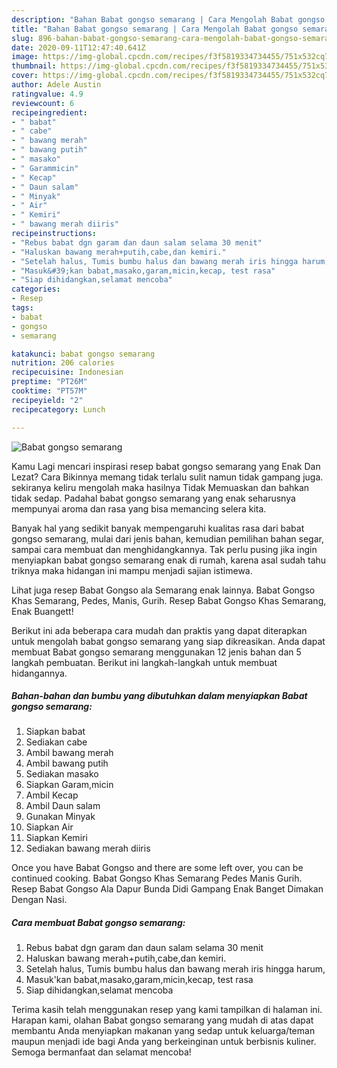 ```yaml
---
description: "Bahan Babat gongso semarang | Cara Mengolah Babat gongso semarang Yang Sempurna"
title: "Bahan Babat gongso semarang | Cara Mengolah Babat gongso semarang Yang Sempurna"
slug: 896-bahan-babat-gongso-semarang-cara-mengolah-babat-gongso-semarang-yang-sempurna
date: 2020-09-11T12:47:40.641Z
image: https://img-global.cpcdn.com/recipes/f3f5819334734455/751x532cq70/babat-gongso-semarang-foto-resep-utama.jpg
thumbnail: https://img-global.cpcdn.com/recipes/f3f5819334734455/751x532cq70/babat-gongso-semarang-foto-resep-utama.jpg
cover: https://img-global.cpcdn.com/recipes/f3f5819334734455/751x532cq70/babat-gongso-semarang-foto-resep-utama.jpg
author: Adele Austin
ratingvalue: 4.9
reviewcount: 6
recipeingredient:
- " babat"
- " cabe"
- " bawang merah"
- " bawang putih"
- " masako"
- " Garammicin"
- " Kecap"
- " Daun salam"
- " Minyak"
- " Air"
- " Kemiri"
- " bawang merah diiris"
recipeinstructions:
- "Rebus babat dgn garam dan daun salam selama 30 menit"
- "Haluskan bawang merah+putih,cabe,dan kemiri."
- "Setelah halus, Tumis bumbu halus dan bawang merah iris hingga harum,"
- "Masuk&#39;kan babat,masako,garam,micin,kecap, test rasa"
- "Siap dihidangkan,selamat mencoba"
categories:
- Resep
tags:
- babat
- gongso
- semarang

katakunci: babat gongso semarang 
nutrition: 206 calories
recipecuisine: Indonesian
preptime: "PT26M"
cooktime: "PT57M"
recipeyield: "2"
recipecategory: Lunch

---
```



![Babat gongso semarang](https://img-global.cpcdn.com/recipes/f3f5819334734455/751x532cq70/babat-gongso-semarang-foto-resep-utama.jpg)

Kamu Lagi mencari inspirasi resep babat gongso semarang yang Enak Dan Lezat? Cara Bikinnya memang tidak terlalu sulit namun tidak gampang juga. sekiranya keliru mengolah maka hasilnya Tidak Memuaskan dan bahkan tidak sedap. Padahal babat gongso semarang yang enak seharusnya mempunyai aroma dan rasa yang bisa memancing selera kita.

Banyak hal yang sedikit banyak mempengaruhi kualitas rasa dari babat gongso semarang, mulai dari jenis bahan, kemudian pemilihan bahan segar, sampai cara membuat dan menghidangkannya. Tak perlu pusing jika ingin menyiapkan babat gongso semarang enak di rumah, karena asal sudah tahu triknya maka hidangan ini mampu menjadi sajian istimewa.

Lihat juga resep Babat Gongso ala Semarang enak lainnya. Babat Gongso Khas Semarang, Pedes, Manis, Gurih. Resep Babat Gongso Khas Semarang, Enak Buangett!


Berikut ini ada beberapa cara mudah dan praktis yang dapat diterapkan untuk mengolah babat gongso semarang yang siap dikreasikan. Anda dapat membuat Babat gongso semarang menggunakan 12 jenis bahan dan 5 langkah pembuatan. Berikut ini langkah-langkah untuk membuat hidangannya.

<!--inarticleads1-->

##### Bahan-bahan dan bumbu yang dibutuhkan dalam menyiapkan Babat gongso semarang:

1. Siapkan  babat
1. Sediakan  cabe
1. Ambil  bawang merah
1. Ambil  bawang putih
1. Sediakan  masako
1. Siapkan  Garam,micin
1. Ambil  Kecap
1. Ambil  Daun salam
1. Gunakan  Minyak
1. Siapkan  Air
1. Siapkan  Kemiri
1. Sediakan  bawang merah diiris


Once you have Babat Gongso and there are some left over, you can be continued cooking. Babat Gongso Khas Semarang Pedes Manis Gurih. Resep Babat Gongso Ala Dapur Bunda Didi Gampang Enak Banget Dimakan Dengan Nasi. 

<!--inarticleads2-->

##### Cara membuat Babat gongso semarang:

1. Rebus babat dgn garam dan daun salam selama 30 menit
1. Haluskan bawang merah+putih,cabe,dan kemiri.
1. Setelah halus, Tumis bumbu halus dan bawang merah iris hingga harum,
1. Masuk&#39;kan babat,masako,garam,micin,kecap, test rasa
1. Siap dihidangkan,selamat mencoba




Terima kasih telah menggunakan resep yang kami tampilkan di halaman ini. Harapan kami, olahan Babat gongso semarang yang mudah di atas dapat membantu Anda menyiapkan makanan yang sedap untuk keluarga/teman maupun menjadi ide bagi Anda yang berkeinginan untuk berbisnis kuliner. Semoga bermanfaat dan selamat mencoba!
